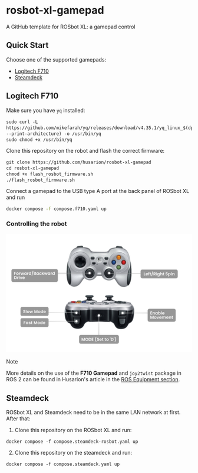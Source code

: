 # rosbot-xl-gamepad

A GitHub template for ROSbot XL: a gamepad control

## Quick Start

Choose one of the supported gamepads:

- [Logitech F710](#logitech-f710)
- [Steamdeck](#steamdeck)

## Logitech F710

Make sure you have `yq` installed:

```
sudo curl -L https://github.com/mikefarah/yq/releases/download/v4.35.1/yq_linux_$(dpkg --print-architecture) -o /usr/bin/yq
sudo chmod +x /usr/bin/yq
```

Clone this repository on the robot and flash the correct firmware:

```
git clone https://github.com/husarion/rosbot-xl-gamepad
cd rosbot-xl-gamepad
chmod +x flash_rosbot_firmware.sh
./flash_rosbot_firmware.sh
```

Connect a gamepad to the USB type A port at the back panel of ROSbot XL and run

```bash
docker compose -f compose.f710.yaml up
```

### Controlling the robot

![ROSbot control with gamepad](.docs/gamepad-legend.png)

> [!NOTE]
> More details on the use of the **F710 Gamepad** and `joy2twist` package in ROS 2 can be found in Husarion's article in the [ROS Equipment section](https://husarion.com/tutorials/ros-equipment/gamepad-f710/).

## Steamdeck

ROSbot XL and Steamdeck need to be in the same LAN network at first. After that:

1. Clone this repository on the ROSbot XL and run:

```
docker compose -f compose.steamdeck-rosbot.yaml up
```

2. Clone this repository on the steamdeck and run:

```
docker compose -f compose.steamdeck.yaml up
```
